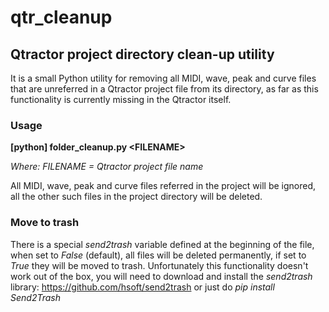 # qtr_cleanup
Qtractor project directory clean-up utility
-------------------------------------------
It is a small Python utility for removing all MIDI, wave, peak and curve files that are unreferred in a Qtractor project file from its directory, as far as this functionality is currently missing in the Qtractor itself.

### Usage

**[python] folder_cleanup.py \<FILENAME\>**

*Where: FILENAME = Qtractor project file name*

All MIDI, wave, peak and curve files referred in the project will be ignored, all the other such files in the project directory will be deleted.

### Move to trash

There is a special *send2trash* variable defined at the beginning of the file, when set to *False* (default), all files will be deleted permanently, if set to *True* they will be moved to trash. Unfortunately this functionality doesn't work out of the box, you will need to download and install the *send2trash* library: https://github.com/hsoft/send2trash or just do *pip install Send2Trash*
